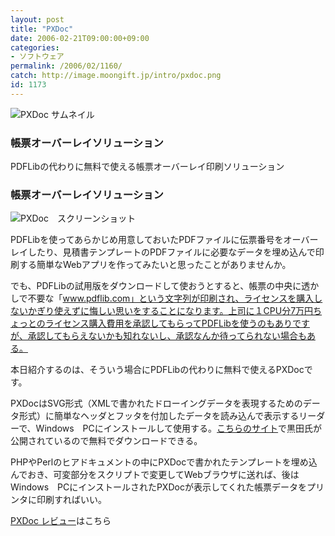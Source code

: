 ```yaml
---
layout: post
title: "PXDoc"
date: 2006-02-21T09:00:00+09:00
categories:
- ソフトウェア
permalink: /2006/02/1160/
catch: http://image.moongift.jp/intro/pxdoc.png
id: 1173
---
```

 ![PXDoc サムネイル](http://image.moongift.jp/intro/pxdoc.t.png "PXDoc サムネイル")
  

### 帳票オーバーレイソリューション
  
PDFLibの代わりに無料で使える帳票オーバーレイ印刷ソリューション  
<!--more-->  

### 帳票オーバーレイソリューション
  

![PXDoc　スクリーンショット](http://image.moongift.jp/intro/pxdoc.png "PXDoc　スクリーンショット")

  

PDFLibを使ってあらかじめ用意しておいたPDFファイルに伝票番号をオーバーレイしたり、見積書テンプレートのPDFファイルに必要なデータを埋め込んで印刷する簡単なWebアプリを作ってみたいと思ったことがありませんか。

  

でも、PDFLibの試用版をダウンロードして使おうとすると、帳票の中央に透かしで不要な「www.pdflib.com」という文字列が印刷され、ライセンスを購入しないかぎり使えずに悔しい思いをすることになります。上司に１CPU分7万円ちょっとのライセンス購入費用を承認してもらってPDFLibを使うのもありですが、承認してもらえないかも知れないし、承認なんか待ってられない場合もある。

  

本日紹介するのは、そういう場合にPDFLibの代わりに無料で使えるPXDocです。

  

PXDocはSVG形式（XMLで書かれたドローイングデータを表現するためのデータ形式）に簡単なヘッダとフッタを付加したデータを読み込んで表示するリーダーで、Windows　PCにインストールして使用する。[こちらのサイト](http://www.pxdoc.com/)で黒田氏が公開されているので無料でダウンロードできる。

  

PHPやPerlのヒアドキュメントの中にPXDocで書かれたテンプレートを埋め込んでおき、可変部分をスクリプトで変更してWebブラウザに送れば、後はWindows　PCにインストールされたPXDocが表示してくれた帳票データをプリンタに印刷すればいい。

  

[PXDoc レビュー](http://oss.moongift.jp/review/i-1165.html)はこちら

